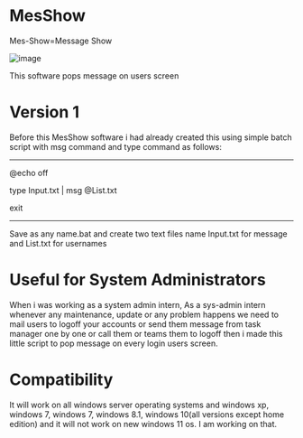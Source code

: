 # MesShow
Mes-Show=Message Show

![image](https://user-images.githubusercontent.com/102409904/222129605-125a9ac5-4760-42f2-91e7-60f0f1ae43ac.png)


This software pops message on users screen
# Version 1
Before this MesShow software i had already created this using simple batch script with msg command and type command as follows:

------------------------------------

@echo off

type Input.txt | msg @List.txt

exit

------------------------------------

Save as any name.bat and create two text files name Input.txt for message and List.txt for usernames

# Useful for System Administrators
When i was working as a system admin intern, As a sys-admin intern whenever any maintenance, update or any problem happens we need to mail users to logoff your accounts or send them message from task manager one by one or call them or teams them to logoff then i made this little script to pop message on every login users screen.

# Compatibility
It will work on all windows server operating systems and windows xp, windows 7, windows 7, windows 8.1, windows 10(all versions except home edition) and it will not work on new windows 11 os. I am working on that. 
